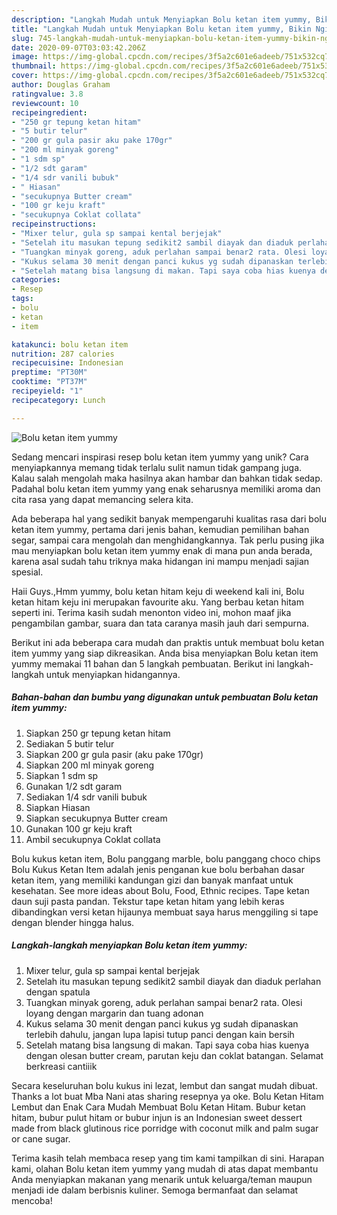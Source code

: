 ```yaml
---
description: "Langkah Mudah untuk Menyiapkan Bolu ketan item yummy, Bikin Ngiler"
title: "Langkah Mudah untuk Menyiapkan Bolu ketan item yummy, Bikin Ngiler"
slug: 745-langkah-mudah-untuk-menyiapkan-bolu-ketan-item-yummy-bikin-ngiler
date: 2020-09-07T03:03:42.206Z
image: https://img-global.cpcdn.com/recipes/3f5a2c601e6adeeb/751x532cq70/bolu-ketan-item-yummy-foto-resep-utama.jpg
thumbnail: https://img-global.cpcdn.com/recipes/3f5a2c601e6adeeb/751x532cq70/bolu-ketan-item-yummy-foto-resep-utama.jpg
cover: https://img-global.cpcdn.com/recipes/3f5a2c601e6adeeb/751x532cq70/bolu-ketan-item-yummy-foto-resep-utama.jpg
author: Douglas Graham
ratingvalue: 3.8
reviewcount: 10
recipeingredient:
- "250 gr tepung ketan hitam"
- "5 butir telur"
- "200 gr gula pasir aku pake 170gr"
- "200 ml minyak goreng"
- "1 sdm sp"
- "1/2 sdt garam"
- "1/4 sdr vanili bubuk"
- " Hiasan"
- "secukupnya Butter cream"
- "100 gr keju kraft"
- "secukupnya Coklat collata"
recipeinstructions:
- "Mixer telur, gula sp sampai kental berjejak"
- "Setelah itu masukan tepung sedikit2 sambil diayak dan diaduk perlahan dengan spatula"
- "Tuangkan minyak goreng, aduk perlahan sampai benar2 rata. Olesi loyang dengan margarin dan tuang adonan"
- "Kukus selama 30 menit dengan panci kukus yg sudah dipanaskan terlebih dahulu, jangan lupa lapisi tutup panci dengan kain bersih"
- "Setelah matang bisa langsung di makan. Tapi saya coba hias kuenya dengan olesan butter cream, parutan keju dan coklat batangan. Selamat berkreasi cantiiik"
categories:
- Resep
tags:
- bolu
- ketan
- item

katakunci: bolu ketan item 
nutrition: 287 calories
recipecuisine: Indonesian
preptime: "PT30M"
cooktime: "PT37M"
recipeyield: "1"
recipecategory: Lunch

---
```



![Bolu ketan item yummy](https://img-global.cpcdn.com/recipes/3f5a2c601e6adeeb/751x532cq70/bolu-ketan-item-yummy-foto-resep-utama.jpg)

Sedang mencari inspirasi resep bolu ketan item yummy yang unik? Cara menyiapkannya memang tidak terlalu sulit namun tidak gampang juga. Kalau salah mengolah maka hasilnya akan hambar dan bahkan tidak sedap. Padahal bolu ketan item yummy yang enak seharusnya memiliki aroma dan cita rasa yang dapat memancing selera kita.

Ada beberapa hal yang sedikit banyak mempengaruhi kualitas rasa dari bolu ketan item yummy, pertama dari jenis bahan, kemudian pemilihan bahan segar, sampai cara mengolah dan menghidangkannya. Tak perlu pusing jika mau menyiapkan bolu ketan item yummy enak di mana pun anda berada, karena asal sudah tahu triknya maka hidangan ini mampu menjadi sajian spesial.

Haii Guys.,Hmm yummy, bolu ketan hitam keju di weekend kali ini, Bolu ketan hitam keju ini merupakan favourite aku. Yang berbau ketan hitam seperti ini. Terima kasih sudah menonton video ini, mohon maaf jika pengambilan gambar, suara dan tata caranya masih jauh dari sempurna.


Berikut ini ada beberapa cara mudah dan praktis untuk membuat bolu ketan item yummy yang siap dikreasikan. Anda bisa menyiapkan Bolu ketan item yummy memakai 11 bahan dan 5 langkah pembuatan. Berikut ini langkah-langkah untuk menyiapkan hidangannya.

<!--inarticleads1-->

##### Bahan-bahan dan bumbu yang digunakan untuk pembuatan Bolu ketan item yummy:

1. Siapkan 250 gr tepung ketan hitam
1. Sediakan 5 butir telur
1. Siapkan 200 gr gula pasir (aku pake 170gr)
1. Siapkan 200 ml minyak goreng
1. Siapkan 1 sdm sp
1. Gunakan 1/2 sdt garam
1. Sediakan 1/4 sdr vanili bubuk
1. Siapkan  Hiasan
1. Siapkan secukupnya Butter cream
1. Gunakan 100 gr keju kraft
1. Ambil secukupnya Coklat collata


Bolu kukus ketan item, Bolu panggang marble, bolu panggang choco chips Bolu Kukus Ketan Item adalah jenis penganan kue bolu berbahan dasar ketan item, yang memiliki kandungan gizi dan banyak manfaat untuk kesehatan. See more ideas about Bolu, Food, Ethnic recipes. Tape ketan daun suji pasta pandan. Tekstur tape ketan hitam yang lebih keras dibandingkan versi ketan hijaunya membuat saya harus menggiling si tape dengan blender hingga halus. 

<!--inarticleads2-->

##### Langkah-langkah menyiapkan Bolu ketan item yummy:

1. Mixer telur, gula sp sampai kental berjejak
1. Setelah itu masukan tepung sedikit2 sambil diayak dan diaduk perlahan dengan spatula
1. Tuangkan minyak goreng, aduk perlahan sampai benar2 rata. Olesi loyang dengan margarin dan tuang adonan
1. Kukus selama 30 menit dengan panci kukus yg sudah dipanaskan terlebih dahulu, jangan lupa lapisi tutup panci dengan kain bersih
1. Setelah matang bisa langsung di makan. Tapi saya coba hias kuenya dengan olesan butter cream, parutan keju dan coklat batangan. Selamat berkreasi cantiiik


Secara keseluruhan bolu kukus ini lezat, lembut dan sangat mudah dibuat. Thanks a lot buat Mba Nani atas sharing resepnya ya oke. Bolu Ketan Hitam Lembut dan Enak Cara Mudah Membuat Bolu Ketan Hitam. Bubur ketan hitam, bubur pulut hitam or bubur injun is an Indonesian sweet dessert made from black glutinous rice porridge with coconut milk and palm sugar or cane sugar. 

Terima kasih telah membaca resep yang tim kami tampilkan di sini. Harapan kami, olahan Bolu ketan item yummy yang mudah di atas dapat membantu Anda menyiapkan makanan yang menarik untuk keluarga/teman maupun menjadi ide dalam berbisnis kuliner. Semoga bermanfaat dan selamat mencoba!
